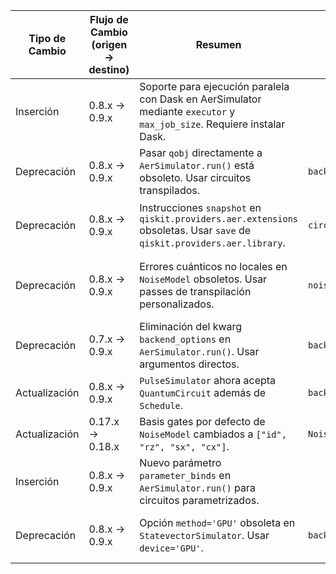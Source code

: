 | Tipo de Cambio | Flujo de Cambio (origen → destino) | Resumen | Código Pre-Migración | Código Post-Migración | Dificultad | Impacto SE/QSE | Referencias |
|----------------|-------------------------------------|---------|----------------------|-----------------------|------------|----------------|-------------|
| Inserción | 0.8.x → 0.9.x | Soporte para ejecución paralela con Dask en AerSimulator mediante `executor` y `max_job_size`. Requiere instalar Dask. |  | `backend = AerSimulator(max_job_size=1, executor=dask_executor)` | Alta (dependencia externa y configuración de cluster) | SE/QSE (entornos con HPC) | [Aer 0.9.0 Release Notes](https://docs.quantum.ibm.com/api/qiskit/release-notes/0.30.x) |
| Deprecación | 0.8.x → 0.9.x | Pasar `qobj` directamente a `AerSimulator.run()` está obsoleto. Usar circuitos transpilados. | `backend.run(qobj)` | `backend.run(circuits)` | Moderada (cambio de API central) | SE (modificación de flujos de ejecución) | [Aer 0.9.0 Deprecation Notes](https://docs.quantum.ibm.com/api/qiskit/release-notes/0.30.x) |
| Deprecación | 0.8.x → 0.9.x | Instrucciones `snapshot` en `qiskit.providers.aer.extensions` obsoletas. Usar `save` de `qiskit.providers.aer.library`. | `circuit.snapshot(...)` | `circuit.save(...)` | Moderada (reescritura de instrucciones) | SE (cambios en circuitos cuánticos) | [Aer 0.9.0 Deprecation Notes](https://docs.quantum.ibm.com/api/qiskit/release-notes/0.30.x) |
| Deprecación | 0.8.x → 0.9.x | Errores cuánticos no locales en `NoiseModel` obsoletos. Usar passes de transpilación personalizados. | `noise_model.add_nonlocal_quantum_error(...)` |  | Moderada (requiere reestructurar modelos de ruido) | SE (gestión avanzada de ruido) | [Aer 0.9.0 Deprecation Notes](https://docs.quantum.ibm.com/api/qiskit/release-notes/0.30.x) |
| Deprecación | 0.7.x → 0.9.x | Eliminación del kwarg `backend_options` en `AerSimulator.run()`. Usar argumentos directos. | `backend.run(..., backend_options={...})` | `backend.run(..., shots=1024)` | Moderada (actualización de parámetros) | SE (configuración de backends) | [Aer 0.9.0 Upgrade Notes](https://docs.quantum.ibm.com/api/qiskit/release-notes/0.30.x) |
| Actualización | 0.8.x → 0.9.x | `PulseSimulator` ahora acepta `QuantumCircuit` además de `Schedule`. | `backend.run(schedule)` | `backend.run(circuit)` | Baja (manejo automático) | SE (unificación de entradas) | [Aer 0.9.0 New Features](https://docs.quantum.ibm.com/api/qiskit/release-notes/0.30.x) |
| Actualización | 0.17.x → 0.18.x | Basis gates por defecto de `NoiseModel` cambiados a `["id", "rz", "sx", "cx"]`. | `NoiseModel(basis_gates=["id", "u3", "cx"])` | `NoiseModel()` | Baja (nuevo default) | SE (configuración implícita) | [Aer 0.9.0 Upgrade Notes](https://docs.quantum.ibm.com/api/qiskit/release-notes/0.30.x) |
| Inserción | 0.8.x → 0.9.x | Nuevo parámetro `parameter_binds` en `AerSimulator.run()` para circuitos parametrizados. |  | `backend.run(circuit, parameter_binds=[{param: values}])` | Baja (sintaxis opcional) | SE (ejecución parametrizada) | [Aer 0.9.0 New Features](https://docs.quantum.ibm.com/api/qiskit/release-notes/0.30.x) |
| Deprecación | 0.8.x → 0.9.x | Opción `method='GPU'` obsoleta en `StatevectorSimulator`. Usar `device='GPU'`. | `backend.set_options(method='GPU')` | `backend.set_options(device='GPU')` | Baja (cambio de nombre) | SE (configuración de dispositivos) | [Aer 0.9.0 Deprecation Notes](https://docs.quantum.ibm.com/api/qiskit/release-notes/0.30.x) |